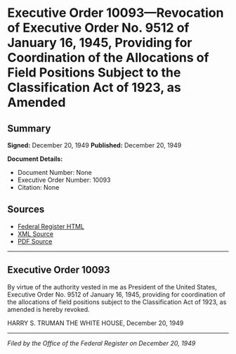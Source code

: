 # Executive Order 10093—Revocation of Executive Order No. 9512 of January 16, 1945, Providing for Coordination of the Allocations of Field Positions Subject to the Classification Act of 1923, as Amended

## Summary

**Signed:** December 20, 1949
**Published:** December 20, 1949

**Document Details:**
- Document Number: None
- Executive Order Number: 10093
- Citation: None

## Sources
- [Federal Register HTML](https://www.presidency.ucsb.edu/documents/executive-order-10093-revocation-executive-order-no-9512-january-16-1945-providing-for)
- [XML Source](None)
- [PDF Source](None)

---

## Executive Order 10093

By virtue of the authority vested in me as President of the United States, Executive Order No. 9512 of January 16, 1945, providing for coordination of the allocations of field positions subject to the Classification Act of 1923, as amended is hereby revoked.

HARRY S. TRUMAN
THE WHITE HOUSE,
December 20, 1949

---

*Filed by the Office of the Federal Register on December 20, 1949*
